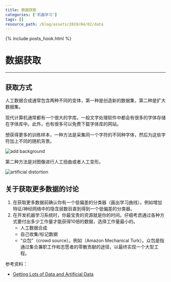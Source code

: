 ```yaml
---
title: 数据获取
categories: ['机器学习']
tags: []
resource_path: /blog/assets/2019/04/02/data
---
```


{% include posts_hook.html %}

数据获取
===

---

获取方式
---

人工数据合成通常包含两种不同的变体，第一种是创造新的数据集，第二种是扩大数据集。

现代计算机通常都有一个很大的字库。一般文字处理软件中都会有很多的字体存储在字体库中。此外，也有很多可以免费下载字体库的网站。

想获得更多的训练样本，一种方法是采集同一个字符的不同种字体，然后为这些字符加上不同的随机背景。

![add background]({{page.resource_path}}/background.png)

第二种方法是对图像进行人工扭曲或者人工变形。

![artificial distortion]({{page.resource_path}}/distortion.png)

关于获取更多数据的讨论
---

1. 在获取更多数据前确认你有一个低偏差的分类器（画出学习曲线）。例如增加特征/神经网络中的隐含层数目直到得到一个低偏差的分类器。
2. 在开发机器学习系统时，你最宝贵的资源就是你的时间。仔细考虑通过各种方式要付出多少工作量才能获得10倍的数据，选择工作量最小的。
   * 人工数据合成
   * 自己收集/标记数据
   * “众包”（crowd source）。例如（Amazon Mechanical Turk）。众包是指通过集合兼职工作和志愿者的零散贡献的途径，以最终实现一个大型工程。

参考资料：

* [Getting Lots of Data and Artificial Data](https://www.coursera.org/learn/machine-learning/lecture/K0XQT/getting-lots-of-data-and-artificial-data)